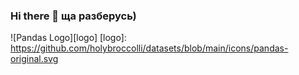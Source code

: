 ### Hi there 👋 ща разберусь)

![Pandas Logo][logo]
[logo]: https://github.com/holybroccolli/datasets/blob/main/icons/pandas-original.svg


<!--
**holybroccolli/holybroccolli** is a ✨ _special_ ✨ repository because its `README.md` (this file) appears on your GitHub profile.

Here are some ideas to get you started:

- 🔭 I’m currently working on ...
- 🌱 I’m currently learning ...
- 👯 I’m looking to collaborate on ...
- 🤔 I’m looking for help with ...
- 💬 Ask me about ...
- 📫 How to reach me: ...
- 😄 Pronouns: ...
- ⚡ Fun fact: ...
-->
